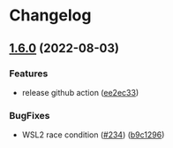 # Changelog

## [1.6.0](https://github.com/chanzuckerberg/blessclient/compare/v1.5.3...v1.6.0) (2022-08-03)


### Features

* release github action ([ee2ec33](https://github.com/chanzuckerberg/blessclient/commit/ee2ec334aaa61d505ba6777d1d4c308907cd4434))


### BugFixes

* WSL2 race condition ([#234](https://github.com/chanzuckerberg/blessclient/issues/234)) ([b9c1296](https://github.com/chanzuckerberg/blessclient/commit/b9c12966ce7d8f2de06f786626d82fc28bb54d46))
